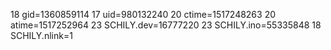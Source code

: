 18 gid=1360859114
17 uid=980132240
20 ctime=1517248263
20 atime=1517252964
23 SCHILY.dev=16777220
23 SCHILY.ino=55335848
18 SCHILY.nlink=1

